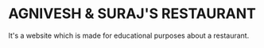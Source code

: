# AGNIVESH & SURAJ'S RESTAURANT
It's a website which is made for educational purposes about a restaurant.

